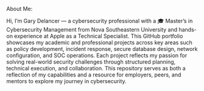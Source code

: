 About Me:

Hi, I’m Gary Delancer — a cybersecurity professional with a 🎓 Master’s in Cybersecurity Management from Nova Southeastern University and hands-on experience at Apple as a Technical Specialist. This GitHub portfolio showcases my academic and professional projects across key areas such as policy development, incident response, secure database design, network configuration, and SOC operations. Each project reflects my passion for solving real-world security challenges through structured planning, technical execution, and collaboration. This repository serves as both a reflection of my capabilities and a resource for employers, peers, and mentors to explore my journey in cybersecurity.
